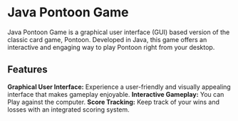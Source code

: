 # Java Pontoon Game
Java Pontoon Game is a graphical user interface (GUI) based version of the classic card game, Pontoon. Developed in Java, this game offers an interactive and engaging way to play Pontoon right from your desktop.

## Features
**Graphical User Interface:** Experience a user-friendly and visually appealing interface that makes gameplay enjoyable.
**Interactive Gameplay:** You can Play against the computer.
**Score Tracking:** Keep track of your wins and losses with an integrated scoring system.
